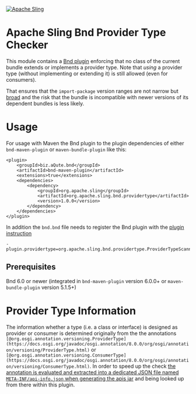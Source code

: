 [![Apache Sling](https://sling.apache.org/res/logos/sling.png)](https://sling.apache.org)

# Apache Sling Bnd Provider Type Checker

This module contains a [Bnd plugin](https://bnd.bndtools.org/chapters/870-plugins.html) enforcing that no class of the current bundle extends or implements a provider type. Note that *using* a provider type (without implementing or extending it) is still allowed (even for consumers).

That ensures that the `import-package` version ranges are not narrow but [broad](https://docs.osgi.org/whitepaper/semantic-versioning/060-importer-policy.html) and the risk that the bundle is incompatible with newer versions of its dependent bundles is less likely.

# Usage

For usage with Maven the Bnd plugin to the plugin dependencies of either `bnd-maven-plugin` or `maven-bundle-plugin` like this:

```
<plugin>
    <groupId>biz.aQute.bnd</groupId>
    <artifactId>bnd-maven-plugin</artifactId>
    <extensions>true</extensions>
    <dependencies>
        <dependency>
            <groupId>org.apache.sling</groupId>
            <artifactId>org.apache.sling.bnd.providertype</artifactId>
            <version>1.0.0</version>
        </dependency>
    </dependencies>
</plugin>
```

In addition the `bnd.bnd` file needs to register the Bnd plugin with the [plugin instruction](https://bnd.bndtools.org/instructions/plugin.html)

```
-plugin.providertype=org.apache.sling.bnd.providertype.ProviderTypeScanner
```

## Prerequisites

Bnd 6.0 or newer (integrated in `bnd-maven-plugin` version 6.0.0+ or `maven-bundle-plugin` version 5.1.5+)

# Provider Type Information

The information whether a type (i.e. a class or interface) is designed as provider or consumer is determined originally from the the annotations `[@org.osgi.annotation.versioning.ProviderType](https://docs.osgi.org/javadoc/osgi.annotation/8.0.0/org/osgi/annotation/versioning/ProviderType.html)` or `[@org.osgi.annotation.versioning.ConsumerType](https://docs.osgi.org/javadoc/osgi.annotation/8.0.0/org/osgi/annotation/versioning/ConsumerType.html)`.
In order to speed up the check [the annotation is evaluated and extracted into a dedicated JSON file named `META-INF/api-info.json` when generating the apis jar](https://issues.apache.org/jira/browse/SLING-12135) and being looked up from there within this plugin.